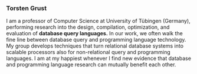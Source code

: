 ### Torsten Grust

I am a professor of Computer Science at University of Tübingen (Germany), performing research into the design, compilation, optimization, and evaluation of **database query languages.**  In our work, we often walk the fine line between database query and programming language technology. My group develops techniques that turn relational database systems into scalable processors also for non-relational query and programming languages. I am at my happiest whenever I find new evidence that database and programming language research can mutually benefit each other.  

